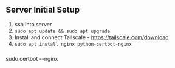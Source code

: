 ## Server Initial Setup
1. ssh into server
1. `sudo apt update && sudo apt upgrade`
1. Install and connect Tailscale - https://tailscale.com/download
1. `sudo apt install nginx python-certbot-nginx`

###
sudo certbot --nginx